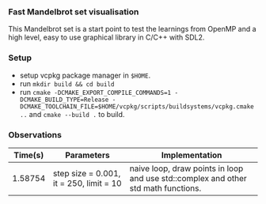 ### Fast Mandelbrot set visualisation
This Mandelbrot set is a start point to test the learnings from OpenMP and a high level, easy to use graphical library in C/C++ with SDL2.

### Setup
- setup vcpkg package manager in `$HOME`.
- run `mkdir build && cd build`
- run `cmake -DCMAKE_EXPORT_COMPILE_COMMANDS=1 -DCMAKE_BUILD_TYPE=Release -DCMAKE_TOOLCHAIN_FILE=$HOME/vcpkg/scripts/buildsystems/vcpkg.cmake ..` and `cmake --build .` to build.

### Observations

| Time(s) | Parameters                              | Implementation                                                                     |
|---------|-----------------------------------------|------------------------------------------------------------------------------------|
| 1.58754 | step size = 0.001, it = 250, limit = 10 | naive loop, draw points in loop and use std::complex and other std math functions. | 

